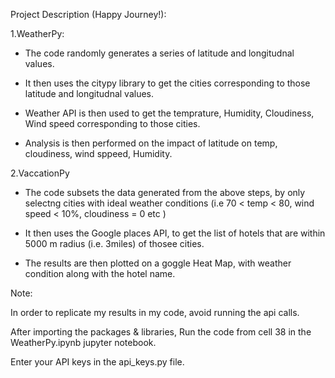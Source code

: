 
Project Description (Happy Journey!):

1.WeatherPy:

- The code randomly generates a series of latitude and longitudnal values.

- It then uses the citypy library to get the cities corresponding to those latitude and longitudnal values.

- Weather API is then used to get the temprature, Humidity, Cloudiness, Wind speed corresponding to those cities.

-  Analysis is then performed on the impact of latitude on temp, cloudiness, wind sppeed, Humidity.

2.VaccationPy

- The code subsets the data generated from the above steps, by only selectng cities with ideal weather conditions (i.e 70 < temp < 80, wind speed < 10%, cloudiness = 0 etc )

- It then uses the Google places API, to get the list of hotels that are within 5000 m radius (i.e. 3miles) of thosee cities.

- The results are then plotted on a goggle Heat Map, with weather condition along with the hotel name.


Note:

In order to replicate my results in my code, avoid running the api calls.

After importing the packages & libraries, Run the code from cell 38 in the WeatherPy.ipynb jupyter notebook.

Enter your API keys in the api_keys.py file.




